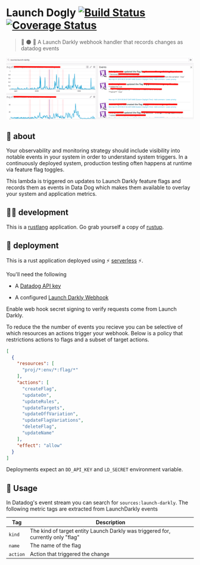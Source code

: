 # Launch Dogly [![Build Status](https://travis-ci.com/meetup/launch-dogly.svg?branch=master)](https://travis-ci.com/meetup/launch-dogly) [![Coverage Status](https://coveralls.io/repos/github/meetup/launch-dogly/badge.svg)](https://coveralls.io/github/meetup/launch-dogly)

> 🚀 🌑 🐶 A Launch Darkly webhook handler that records changes as datadog events

![](ldd.png)

## 🤔 about

Your observability and monitoring strategy should include visibility into notable
events in your system in order to understand system triggers. In a continuously deployed
system, production testing often happens at runtime via feature flag toggles.

This lambda is triggered on updates to Launch Darkly feature flags and records them
as events in Data Dog which makes them available to overlay your system and application metrics.

## 👩‍🏭 development

This is a [rustlang](https://www.rust-lang.org/en-US/) application.
Go grab yourself a copy of [rustup](https://rustup.rs/).

## 🚀 deployment

This is a rust application deployed using ⚡ [serverless](https://serverless.com/) ⚡.

You'll need the following

* A [Datadog API key](https://app.datadoghq.com/account/settings#api)

* A configured [Launch Darkly Webhook](https://app.launchdarkly.com/pro/integrations/webhooks/new)

Enable web hook secret signing to verify requests come from Launch Darkly.

To reduce the the number of events you recieve you can be selective of
which resources an actions trigger your webhook. Below is a policy that
restrictions actions to flags and a subset of target actions.

```json
[
  {
    "resources": [
      "proj/*:env/*:flag/*"
    ],
    "actions": [
      "createFlag",
      "updateOn",
      "updateRules",
      "updateTargets",
      "updateOffVariation",
      "updateFlagVariations",
      "deleteFlag",
      "updateName"
    ],
    "effect": "allow"
  }
]
```

Deployments expect an `DD_API_KEY` and `LD_SECRET` environment variable.

## 🤸 Usage

In Datadog's event stream you can search for `sources:launch-darkly`. The following metric tags
are extracted from LaunchDarkly events

| Tag       | Description                                                                      |
|-----------|----------------------------------------------------------------------------------|
| `kind`    | The kind of target entity Launch Darkly was triggered for, currently only "flag" |
| `name`    | The name of the flag                                                             |
| `action`  | Action that triggered the change                                                 |
